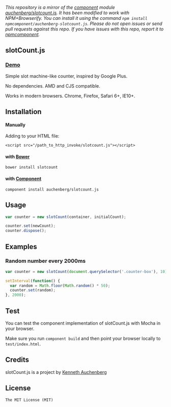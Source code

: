 *This repository is a mirror of the [component](http://component.io) module [auchenberg/slotcount.js](http://github.com/auchenberg/slotcount.js). It has been modified to work with NPM+Browserify. You can install it using the command `npm install npmcomponent/auchenberg-slotcount.js`. Please do not open issues or send pull requests against this repo. If you have issues with this repo, report it to [npmcomponent](https://github.com/airportyh/npmcomponent).*
## slotCount.js

### [Demo](http://auchenberg.github.com/slotCount.js)

Simple slot machine-like counter, inspired by Google Plus.

No dependencies. AMD and CJS compatible.

Works in modern browsers. Chrome, Firefox, Safari 6+, IE10+.

## Installation

#### Manually

Adding to your HTML file:

    <script src="/path_to_http_invoke/slotcount.js"></script>

#### with [Bower](http://bower.io)

    bower install slotcount

#### with [Component](https://github.com/component/component)

    component install auchenberg/slotcount.js

## Usage

```javascript
var counter = new slotCount(container, initialCount);

counter.set(newCount);
counter.dispose();
```

## Examples

### Random number every 2000ms

```javascript
var counter = new slotCount(document.querySelector('.counter-box'), 10);

setInterval(function() {
  var random = Math.floor(Math.random() * 50);
  counter.set(random);
}, 2000);
```

## Test

You can test the component implementation of slotCount.js with Mocha in your browser.

Make sure you run ```component build``` and then point your browser locally to ```test/index.html```.

## Credits
slotCount.js is a project by [Kenneth Auchenberg](http://kenneth.io)

## License

    The MIT License (MIT)
